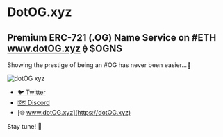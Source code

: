 # DotOG.xyz 

## Premium ERC-721 (.OG) Name Service on #ETH www.dotOG.xyz ⟠ $OGNS

Showing the prestige of being an #OG has never been easier...💎

![dotOG xyz](https://user-images.githubusercontent.com/113842155/191361285-39d25aca-5733-459a-b757-b63c06fe91bb.jpeg)

- [🐦 Twitter](https://twitter.com/dotOGxyz) 
- [🗺 Discord](https://discord.com/invite/AVeft2HDZU) 
- [🌐 www.dotOG.xyz](https://dotOG.xyz)

Stay tune! 🤫 
 
 
 
 
 
 
 

